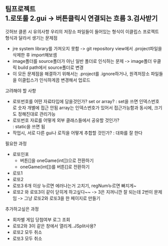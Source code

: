  팀프로젝트  
 1.로또룰 2.gui -> 버튼클릭시 연결되는 흐름 3.검사받기
 -----
 깃허브 클론 시 유의사항
 우리의 저장소 파일들이 들어있는 형식이 이클립스 프로젝트 형식과 달라서 생기는 문제점
 - jre system library를 가져오지 못함 -> git repository view에서 .project파일을 삭제한 후 import해보셈
 - image폴더를 source폴더가 아닌 일반 폴더로 인식하는 문제 -> image폴더 우클릭 build path에서 source폴더로 변경
 - 이 모든 문제점을 해결하기 위해서는 .project를 .ignore하거나, 원격저장소 파일들을 이클립스가 인식하게끔 변경해서 업로드 
 
 고려해야 할 사항
 - 로또번호를 어떤 자료타입에 담을것인가? set or array?
  : set을 쓰면 인덱스번호로 숫자 개별에 접근 안됨 array는 인덱스번호가 있어서 접근가능함과 동시에, 크기도 정해진대로 관리가능
 - 로또번호 자료를 어떻게 외부 클래스들에서 공유할 것인가?  
  : static을 쓰면 됨
 - 작업시, 서로 다른 gui나 로직을 어떻게 추합할 것인가? 
  : 대화를 잘 한다
 
 필요한 과정 
 - 로또인포
   - 버튼[]을 oneGame(int[])으로 전환하기
   - oneGame(int[])를 버튼[]로 전환하기
 - 로또1
 - 로또2
 - 로또3
 6개 이상 누르면 에러나는거 고치기, regNum누르면 빠지게~
 - 로또2 와 로또3이 같이 닫히게 하고싶다~~ -> 3은 지꺼니깐 잘 되는데 2번이 문제임 -> 그냥 로또2와 로또3을 한 페이지로 만들기
 
 추가하고싶은 과정 
 - 회차별 게임 당첨여부 로그 조회
 - 로또2와 3이 같은 창에서 열리게..JSplit사용?
 - 로또2 모두 취소
 - 로또3 모두 취소
 
 
